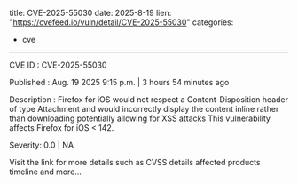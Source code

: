  
title: CVE-2025-55030
date: 2025-8-19
lien: "https://cvefeed.io/vuln/detail/CVE-2025-55030"
categories:
  - cve
---

CVE ID : CVE-2025-55030

Published :  Aug. 19
2025
9:15 p.m. | 3 hours
54 minutes ago

Description : Firefox for iOS would not respect a Content-Disposition header of type Attachment and would incorrectly display the content inline rather than downloading
potentially allowing for XSS attacks This vulnerability affects Firefox for iOS < 142.

Severity: 0.0 | NA

Visit the link for more details
such as CVSS details
affected products
timeline
and more...
